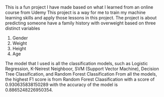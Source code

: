 This is a fun project I have made based on what I learned from an online course from Udemy
This project is a way for me to train my machine learning skills and apply those lessons in this project.
The project is about predicting someone have a family history with overweight based on three distinct variables
1. Gender
2. Weight
3. Height
4. Age

The model that I used is all the classification models, such as Logistic Regression, K-Neirest Neighboor, SVM (Support Vector Machine), Decision Tree Classification, and Random Forest Classification
From all the models, the highest F1 score is from Random Forest Claasification with a score of 0.930635838150289 with the accuracy of the model is  0.8865248226950354.

